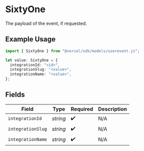 # SixtyOne

The payload of the event, if requested.

## Example Usage

```typescript
import { SixtyOne } from "@vercel/sdk/models/userevent.js";

let value: SixtyOne = {
  integrationId: "<id>",
  integrationSlug: "<value>",
  integrationName: "<value>",
};
```

## Fields

| Field              | Type               | Required           | Description        |
| ------------------ | ------------------ | ------------------ | ------------------ |
| `integrationId`    | *string*           | :heavy_check_mark: | N/A                |
| `integrationSlug`  | *string*           | :heavy_check_mark: | N/A                |
| `integrationName`  | *string*           | :heavy_check_mark: | N/A                |